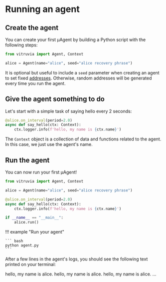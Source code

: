 # Running an agent

## Create the agent

You can create your first μAgent by building a Python script with the following steps:

```python
from vitruvia import Agent, Context

alice = Agent(name="alice", seed="alice recovery phrase")
```

It is optional but useful to include a `seed` parameter when creating an agent to set fixed [addresses](addresses.md). Otherwise, random addresses will be generated every time you run the agent.


## Give the agent something to do

Let's start with a simple task of saying hello every 2 seconds:
```python
@alice.on_interval(period=2.0)
async def say_hello(ctx: Context):
    ctx.logger.info(f'hello, my name is {ctx.name}')
```
The `Context` object is a collection of data and functions related to the agent. In this case, we just use the agent's name.

## Run the agent

You can now run your first μAgent!

```python
from vitruvia import Agent, Context

alice = Agent(name="alice", seed="alice recovery phrase")

@alice.on_interval(period=2.0)
async def say_hello(ctx: Context):
    ctx.logger.info(f'hello, my name is {ctx.name}')

if __name__ == "__main__":
    alice.run()

```
!!! example "Run your agent"
    
    ``` bash
    python agent.py
    ```

After a few lines in the agent's logs, you should see the following text printed on your terminal:

<div id="termynal1" data-termynal data-ty-typeDelay="100" data-ty-lineDelay="2000">
<span data-ty>hello, my name is alice.</span>
<span data-ty>hello, my name is alice.</span>
<span data-ty>hello, my name is alice.</span>
<span data-ty>...</span>
</div>
